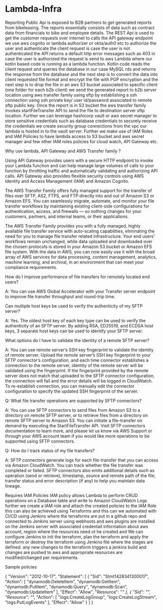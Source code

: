 # Lambda-Infra

Reporting Public Api is exposed to B2B partners to get generated reports from bikeleasing. The reports essentially consists of data such as contract data from financials to bike and employee details. The REST Api is used to get the customer requests over internet to calls the API gateway endpoint we use aws cognito or lambda authorizer or okta/auth0 etc to authorize the user and authenticate the client request is case the user is not authenticated the API returns a default http error messages such as 403 in case the user is authorized the request is send to aws Lambda where our kotlin based code is running as a lambda function. Kotlin code reads the client request and queries the database in our case MySQL rds and returns the response from the database and the next step is to convert the data into client requested file format and encrypt the file with PGP encryption and the next step is to drop the file in an aws S3 bucket associated to specific client (one folder for each b2b client) we send the generated report to b2b server location using aws transfer family using sftp by establishing a ssh connection using ssh private key/ user id/password associated to remote sftp public key. Once the report is in S3 bucket the aws transfer family invokes startFileTransfer API to send the file to destination server sftp location. Further we can leverage hashicorp vault or aws secret manager to store sensitive credentials such as database credentials to securely receive the credentials we create security group connections from the vpc our lambda is hosted in to the vault server. Further we make use of IAM Roles and IAM Policies to have lambda access to S3 bucket and aws secret manager and few other IAM roles policies for cloud watch, API Gateway etc. 

Why use lambda, API Gateway and AWS Transfer family ?

Using API Gateway provides users with a secure HTTP endpoint to invoke your Lambda function and can help manage large volumes of calls to your function by throttling traffic and automatically validating and authorizing API calls. API Gateway also provides flexible security controls using AWS Identity and Access Management (IAM) and Amazon Cognito. 

The AWS Transfer Family offers fully managed support for the transfer of files over SFTP, AS2, FTPS, and FTP directly into and out of Amazon S3 or Amazon EFS. You can seamlessly migrate, automate, and monitor your file transfer workflows by maintaining existing client-side configurations for authentication, access, and firewalls — so nothing changes for your customers, partners, and internal teams, or their applications.

The AWS Transfer Family provides you with a fully managed, highly available file transfer service with auto-scaling capabilities, eliminating the need for you to manage file transfer related infrastructure. Your end users’ workflows remain unchanged, while data uploaded and downloaded over the chosen protocols is stored in your Amazon S3 bucket or Amazon EFS file system. With the data in AWS, you can now easily use it with the broad array of AWS services for data processing, content management, analytics, machine learning, and archival, in an environment that can meet your compliance requirements.

How do I improve performance of file transfers for remotely located end users?

A: You can use AWS Global Accelerator with your Transfer server endpoint to improve file transfer throughput and round-trip time.

Can multiple host keys be used to verify the authenticity of my SFTP server?

A: Yes. The oldest host key of each key type can be used to verify the authenticity of an SFTP server. By adding RSA, ED25519, and ECDSA host keys, 3 separate host keys can be used to identify your SFTP server.

What options do I have to validate the identity of a remote SFTP server?

A: You can use remote server’s SSH key fingerprint to validate the identity of remote server. Upload the remote server’s SSH key fingerprint to your SFTP connector’s configuration, and each time connector establishes a connection to the remote server, identity of the remote server will be validated using the fingerprint. If the fingerprint provided by the remote server does not match that uploaded to the SFTP connector configuration, the connection will fail and the error details will be logged in CloudWatch. To re-establish connection, you can manually edit the connector configuration to specify the updated SSH fingerprint of the server.

Q: What file transfer operations are supported by SFTP connectors?

A: You can use SFTP connectors to send files from Amazon S3 to a directory on remote SFTP server, or to retrieve files from a directory on remote SFTP server to Amazon S3. You can initiate a file-transfer on demand by executing the StartFileTransfer API. Visit SFTP connectors documentation to learn more, and please let us know via AWS Support or through your AWS account team if you would like more operations to be supported using SFTP connectors.

Q: How do I track status of my file transfers?

A: SFTP connectors generate logs for each file-transfer that you can access via Amazon CloudWatch. You can track whether the file transfer was completed or failed. SFTP connectors also emits additional details such as operation (send or retrieve), timestamp, source and remote path of the file, transfer status and error description (if any) to help
you maintain data lineage.



Requires IAM Policies
    IAM policy allows Lambda to perform CRUD operations on a Database table and write to Amazon CloudWatch Logs further we create a IAM role and attach the created policies to the IAM Role this can also be achieved using Terraforms and this can we automated with CI/CD using Jenkins where the terraforms are put in a github repo and connected to Jenkins server using webhoots and aws plugins are installed on the Jenkins server with associated credentail information about aws account, region where the resources need ot he created and We can configure Jenkins to init the terraform, plan the terraform and apply the terraform or destroy the terraform using Jenkins file where the stages are defined. any new changes to the terraform triggers a jenkins build and changes are pushed to aws and appropriate resources are modified/changed per requirements. 

Sample policies

{
  "Version": "2012-10-17",
  "Statement": [
    {
      "Sid": "Stmt1428341300017",
      "Action": [
        "dynamodb:DeleteItem",
        "dynamodb:GetItem",
        "dynamodb:PutItem",
        "dynamodb:Query",
        "dynamodb:Scan",
        "dynamodb:UpdateItem"
      ],
      "Effect": "Allow",
      "Resource": "*"
    },
    {
      "Sid": "",
      "Resource": "*",
      "Action": [
        "logs:CreateLogGroup",
        "logs:CreateLogStream",
        "logs:PutLogEvents"
      ],
      "Effect": "Allow"
    }
  ]
}
